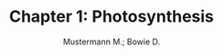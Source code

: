 ---
type        : inbook
author      : "Mustermann M.; Bowie D."
title       : "Chapter 1: Photosynthesis"
booktitle   : Campbell Biology
year        : 2000-01-01
publisher   : Acme Publishing House
address     : Musterhausen
pages       : 120-130 
doi         : 10.1016/j.ipm.2015.08.003
---